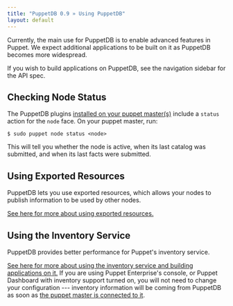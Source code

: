 ```yaml
---
title: "PuppetDB 0.9 » Using PuppetDB"
layout: default
---
```



Currently, the main use for PuppetDB is to enable advanced features in Puppet. We expect additional applications to be built on it as PuppetDB becomes more widespread.

If you wish to build applications on PuppetDB, see the navigation sidebar for the API spec. 

Checking Node Status
-----

The PuppetDB plugins [installed on your puppet master(s)](./connect_puppet.html) include a `status` action for the `node` face. On your puppet master, run:

    $ sudo puppet node status <node> 

This will tell you whether the node is active, when its last catalog was submitted, and when its last facts were submitted. 

Using Exported Resources
-----

PuppetDB lets you use exported resources, which allows your nodes to publish information to be used by other nodes. 

[See here for more about using exported resources.](/guides/exported_resources.html)

Using the Inventory Service
-----

PuppetDB provides better performance for Puppet's inventory service.

[See here for more about using the inventory service and building applications on it.](/guides/inventory_service.html) If you are using Puppet Enterprise's console, or Puppet Dashboard with inventory support turned on, you will not need to change your configuration --- inventory information will be coming from PuppetDB as soon as [the puppet master is connected to it](./connect_puppet.html).
